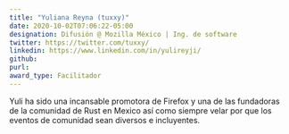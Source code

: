 ```yaml
---
title: "Yuliana Reyna (tuxxy)"
date: 2020-10-02T07:06:22-05:00
designation: Difusión @ Mozilla México | Ing. de software
twitter: https://twitter.com/tuxxy/
linkedin: https://www.linkedin.com/in/yulireyji/
github: 
purl: 
award_type: Facilitador
---
```


Yuli ha sido una incansable promotora de Firefox y una de las fundadoras de la comunidad de Rust en Mexico así como siempre velar por que los eventos de comunidad sean diversos e incluyentes.